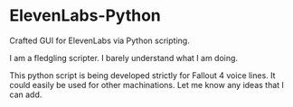 # ElevenLabs-Python
Crafted GUI for ElevenLabs via Python scripting.

I am a fledgling scripter. I barely understand what I am doing.

This python script is being developed strictly for Fallout 4 voice lines. It could easily be used for other machinations. 
Let me know any ideas that I can add.
